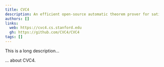 ```yaml
---
title: CVC4
description: An efficient open-source automatic theorem prover for satisfiability modulo theories (SMT) problems
authors: []
links:
  web: https://cvc4.cs.stanford.edu
  gh: https://github.com/CVC4/CVC4
tags: []
---
```


This is a long description...
<!--more-->
... about CVC4.
